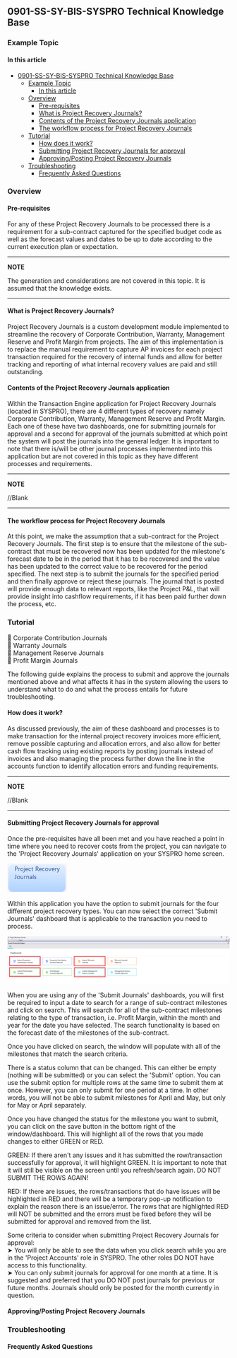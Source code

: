 ## 0901-SS-SY-BIS-SYSPRO Technical Knowledge Base

### Example Topic

#### In this article

- [0901-SS-SY-BIS-SYSPRO Technical Knowledge Base](#0901-ss-sy-bis-syspro-technical-knowledge-base)
  - [Example Topic](#example-topic)
    - [In this article](#in-this-article)
  - [Overview](#overview)
    - [Pre-requisites](#pre-requisites)
    - [What is Project Recovery Journals?](#what-is-project-recovery-journals)
    - [Contents of the Project Recovery Journals application](#contents-of-the-project-recovery-journals-application)
    - [The workflow process for Project Recovery Journals](#the-workflow-process-for-project-recovery-journals)
  - [Tutorial](#tutorial)
    - [How does it work?](#how-does-it-work)
    - [Submitting Project Recovery Journals for approval](#submitting-project-recovery-journals-for-approval)
    - [Approving/Posting Project Recovery Journals](#approvingposting-project-recovery-journals)
  - [Troubleshooting](#troubleshooting)
    - [Frequently Asked Questions](#frequently-asked-questions)

### Overview

#### Pre-requisites

For any of these Project Recovery Journals to be processed there is a requirement for a sub-contract captured for the specified budget code as well as the forecast values and dates to be up to date according to the current execution plan or expectation.

---

__NOTE__

The generation and considerations are not covered in this topic. It is assumed that the knowledge exists.

---

#### What is Project Recovery Journals?

Project Recovery Journals is a custom development module implemented to streamline the recovery of Corporate Contribution, Warranty, Management Reserve and Profit Margin from projects. The aim of this implementation is to replace the manual requirement to capture AP invoices for each project transaction required for the recovery of internal funds and allow for better tracking and reporting of what internal recovery values are paid and still outstanding.

#### Contents of the Project Recovery Journals application

Within the Transaction Engine application for Project Recovery Journals (located in SYSPRO), there are 4 different types of recovery namely Corporate Contribution, Warranty, Management Reserve and Profit Margin. Each one of these have two dashboards, one for submitting journals for approval and a second for approval of the journals submitted at which point the system will post the journals into the general ledger. It is important to note that there is/will be other journal processes implemented into this application but are not covered in this topic as they have different processes and requirements.

---

__NOTE__

//Blank

---

#### The workflow process for Project Recovery Journals

At this point, we make the assumption that a sub-contract for the Project Recovery Journals. The first step is to ensure that the milestone of the sub-contract that must be recovered now has been updated for the milestone's forecast date to be in the period that it has to be recovered and the value has been updated to the correct value to be recovered for the period specified. The next step is to submit the journals for the specified period and then finally approve or reject these journals. The journal that is posted will provide enough data to relevant reports, like the Project P&L, that will provide insight into cashflow requirements, if it has been paid further down the process, etc.

### Tutorial

🔹 Corporate Contribution Journals\
🔹 Warranty Journals\
🔹 Management Reserve Journals\
🔹 Profit Margin Journals

The following guide explains the process to submit and approve the journals mentioned above and what affects it has in the system allowing the users to understand what to do and what the process entails for future troubleshooting.

#### How does it work?

As discussed previously, the aim of these dashboard and processes is to make transaction for the internal project recovery invoices more efficient, remove possible capturing and allocation errors, and also allow for better cash flow tracking using existing reports by posting journals instead of invoices and also managing the process further down the line in the accounts function to identify allocation errors and funding requirements.

---

__NOTE__

//Blank

---

#### Submitting Project Recovery Journals for approval

Once the pre-requisites have all been met and you have reached a point in time where you need to recover costs from the project, you can navigate to the 'Project Recovery Journals' application on your SYSPRO home screen.

![TestImage1](/resources/images/TestImage1.png "")

Within this application you have the option to submit journals for the four different project recovery types. You can now select the correct 'Submit Journals' dashboard that is applicable to the transaction you need to process.

![TestImage1](/resources/images/TestImage2.png "")

When you are using any of the 'Submit Journals' dashboards, you will first be required to input a date to search for a range of sub-contract milestones and click on search. This will search for all of the sub-contract milestones relating to the type of transaction, i.e. Profit Margin, within the month and year for the date you have selected. The search functionality is based on the forecast date of the milestones of the sub-contract.

[Need to add an image here]:#

Once you have clicked on search, the window will populate with all of the milestones that match the search criteria.

There is a status column that can be changed. This can either be empty (nothing will be submitted) or you can select the 'Submit' option. You can use the submit option for multiple rows at the same time to submit them at once. However, you can only submit for one period at a time. In other words, you will not be able to submit milestones for April and May, but only for May or April separately.

Once you have changed the status for the milestone you want to submit, you can click on the save button in the bottom right of the window/dashboard. This will highlight all of the rows that you made changes to either GREEN or RED.

GREEN: If there aren't any issues and it has submitted the row/transaction successfully for approval, it will highlight GREEN. It is important to note that it will still be visible on the screen until you refresh/search again. DO NOT SUBMIT THE ROWS AGAIN!

RED: If there are issues, the rows/transactions that do have issues will be highlighted in RED and there will be a temporary pop-up notification to explain the reason there is an issue/error. The rows that are highlighted RED will NOT be submitted and the errors must be fixed before they will be submitted for approval and removed from the list.

[Need to add an image here]:#

Some criteria to consider when submitting Project Recovery Journals for approval:\
➤ You will only be able to see the data when you click search while you are in the 'Project Accounts' role in SYSPRO. The other roles DO NOT have access to this functionality.\
➤ You can only submit journals for approval for one month at a time. It is suggested and preferred that you DO NOT post journals for previous or future months. Journals should only be posted for the month currently in question.

#### Approving/Posting Project Recovery Journals

### Troubleshooting

#### Frequently Asked Questions
